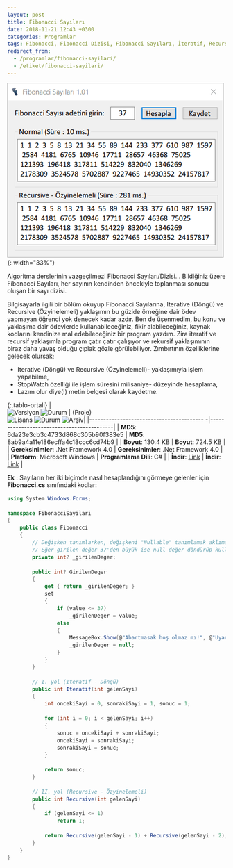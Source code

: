 ```yaml
---
layout: post
title: Fibonacci Sayıları
date: 2018-11-21 12:43 +0300
categories: Programlar
tags: Fibonacci, Fibonacci Dizisi, Fibonacci Sayıları, İteratif, Recursive
redirect_from:
  - /programlar/fibonacci-sayilari/
  - /etiket/fibonacci-sayilari/
---
```

![fibonacci-sayilari](/images/programlar/fibonacci-sayilari.png){: width="33%"}

Algoritma derslerinin vazgeçilmezi Fibonacci Sayıları/Dizisi… Bildiğiniz üzere Fibonacci Sayıları, her sayının kendinden öncekiyle toplanması sonucu oluşan bir sayı dizisi.

Bilgisayarla ilgili bir bölüm okuyup Fibonacci Sayılarına, Iterative (Döngü) ve Recursive (Özyinelemeli) yaklaşımın bu güzide örneğine dair ödev yapmayan öğrenci yok denecek kadar azdır. Ben de üşenmedim, bu konu ve yaklaşıma dair ödevlerde kullanabileceğiniz, fikir alabileceğiniz, kaynak kodlarını kendinize mal edebileceğiniz bir program yazdım. Zira iteratif ve recursif yaklaşımla program çatır çatır çalışıyor ve rekursif yaklaşımının biraz daha yavaş olduğu çıplak gözle görülebiliyor. Zımbırtının özelliklerine gelecek olursak;

- Iterative (Döngü) ve Recursive (Özyinelemeli)- yaklaşımıyla işlem yapabilme,
- StopWatch özelliği ile işlem süresini milisaniye- düzeyinde hesaplama,
- Lazım olur diye(!) metin belgesi olarak kaydetme.

{:.tablo-ortali}
| <br>![Versiyon](https://img.shields.io/badge/Versiyon-1.02-blueviolet.svg?style=flat) ![Durum](https://img.shields.io/badge/Durum-Çalışıyor-success.svg?style=flat) |  (Proje)<br>![Lisans](https://img.shields.io/badge/Lisans-MIT-blue.svg?style=flat) ![Durum](https://img.shields.io/badge/Proje-Sonlandırıldı-lightgray.svg?style=flat) ![Arşiv](https://img.shields.io/badge/Arşiv-orange.svg?style=flat)|
|----------------------------------------- -|-------------------------------------------|
| **MD5**: 6da23e3cb3c4733d868c305b90f383e5 | **MD5**: 8ab9a4a11e186ecffa4c18ccc6cd74b9 | 
| **Boyut**:  130.4 KB                       | **Boyut**:  724.5 KB                         |
| **Gereksinimler**: .Net Framework 4.0      | **Gereksinimler**: .Net Framework 4.0     |
| **Platform**: Microsoft Windows           | **Programlama Dili**: C#                  |
| **İndir**: [Link](https://www.dropbox.com/s/3v1okk8wypnjwt4/fibonacci-sayilari.zip?dl=1)         | **İndir**: [Link](https://www.dropbox.com/s/s1g8ors6gd6s4o8/fibonacci-sayilari-proje.zip?dl=1)                      |

**Ek** : Sayıların her iki biçimde nasıl hesaplandığını görmeye gelenler için **Fibonacci.cs** sınıfındaki kodlar:

```csharp
using System.Windows.Forms;
 
namespace FibonacciSayilari
{
    public class Fibonacci
    {
        // Değişken tanımlarken, değişkeni "Nullable" tanımlamak aklıma geldi.
        // Eğer girilen değer 37'den büyük ise null değer döndürüp kullanıcıya boş Textbox göster.
        private int? _girilenDeger;
 
        public int? GirilenDeger
        {
            get { return _girilenDeger; }
            set
            {
                if (value <= 37)
                    _girilenDeger = value;
                else
                {
                    MessageBox.Show(@"Abartmasak hoş olmaz mı!", @"Uyarı", MessageBoxButtons.OK, MessageBoxIcon.Warning);
                    _girilenDeger = null;
                }
            }
        }
 
        // I. yol (Iteratif - Döngü)
        public int Iteratif(int gelenSayi)
        {
            int oncekiSayi = 0, sonrakiSayi = 1, sonuc = 1;
 
            for (int i = 0; i < gelenSayi; i++)
            {
                sonuc = oncekiSayi + sonrakiSayi;
                oncekiSayi = sonrakiSayi;
                sonrakiSayi = sonuc;
            }
 
            return sonuc;
        }
 
        // II. yol (Recursive - Özyinelemeli)
        public int Recursive(int gelenSayi)
        {
            if (gelenSayi <= 1)
                return 1;
 
            return Recursive(gelenSayi - 1) + Recursive(gelenSayi - 2);
        }
    }
}
```
